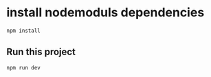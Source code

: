 # install nodemoduls dependencies

```bash
npm install
```

## Run this project
```bash
npm run dev
```

